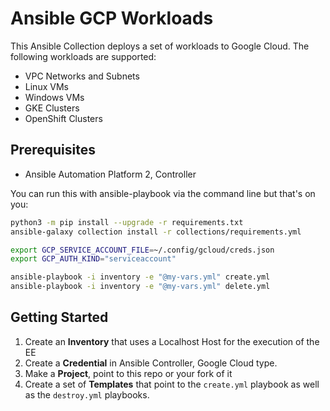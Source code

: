 # Ansible GCP Workloads

This Ansible Collection deploys a set of workloads to Google Cloud.  The following workloads are supported:

- VPC Networks and Subnets
- Linux VMs
- Windows VMs
- GKE Clusters
- OpenShift Clusters

## Prerequisites

- Ansible Automation Platform 2, Controller

You can run this with ansible-playbook via the command line but that's on you:

```bash
python3 -m pip install --upgrade -r requirements.txt
ansible-galaxy collection install -r collections/requirements.yml

export GCP_SERVICE_ACCOUNT_FILE=~/.config/gcloud/creds.json
export GCP_AUTH_KIND="serviceaccount"

ansible-playbook -i inventory -e "@my-vars.yml" create.yml
ansible-playbook -i inventory -e "@my-vars.yml" delete.yml
```

## Getting Started

1. Create an **Inventory** that uses a Localhost Host for the execution of the EE
2. Create a **Credential** in Ansible Controller, Google Cloud type.
3. Make a **Project**, point to this repo or your fork of it
4. Create a set of **Templates** that point to the `create.yml` playbook as well as the `destroy.yml` playbooks.
